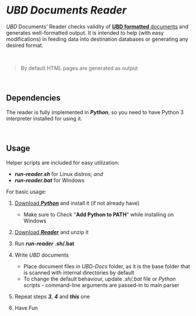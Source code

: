 # ***UBD Documents Reader***

*UBD* Documents' Reader checks validity of [**UBD formatted** documents](https://github.com/ubrant/documents-format) and generates well-formatted output. It is intended to help (with easy modifications) in feeding data into destination databases or generating any desired format.

&nbsp;

> By default HTML pages are generated as output


&nbsp;


## Dependencies

The reader is fully implemented in ***Python***, so you need to have Python 3 interpreter installed for using it.


&nbsp;


## Usage

Helper scripts are included for easy utilization:

  * ***run-reader.sh*** for Linux distros; *and*
  * ***run-reader.bat*** for Windows

For basic usage:

1. [Download ***Python***](https://www.python.org/downloads/) and install it (if not already have)
    - Make sure to Check "**Add Python to PATH**" while installing on Windows

2. [Download ***Reader***](https://github.com/ubrant/documents-reader/archive/refs/heads/main.zip) and unzip it
3. Run ***run-reader*** **.sh/.bat**
4. Write *UBD* documents
    - Place document files in *UBD-Docs* folder, as it is the base folder that is scanned with internal directories by default
    - To change the default behaviour, update *.sh/.bat* file or *Python* scripts - command-line arguments are passed-in to main parser
5. Repeat steps ***3***, ***4*** and ***this*** one
6. Have Fun
